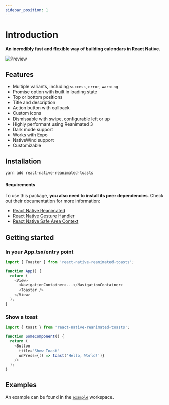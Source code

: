 ```yaml
---
sidebar_position: 1
---
```


# Introduction

**An incredibly fast and flexible way of building calendars in React Native.**

![Preview](/img/preview.png)

## Features

- Multiple variants, including `success`, `error`, `warning`
- Promise option with built in loading state
- Top or bottom positions
- Title and description
- Action button with callback
- Custom icons
- Dismissable with swipe, configurable left or up
- Highly performant using Reanimated 3
- Dark mode support
- Works with Expo
- NativeWind support
- Customizable

## Installation

```bash npm2yarn
yarn add react-native-reanimated-toasts
```

#### Requirements

To use this package, **you also need to install its peer dependencies**. Check out their documentation for more information:

- [React Native Reanimated](https://docs.swmansion.com/react-native-reanimated/docs/fundamentals/getting-started)
- [React Native Gesture Handler](https://docs.swmansion.com/react-native-gesture-handler/docs/)
- [React Native Safe Area Context](https://docs.expo.dev/versions/latest/sdk/safe-area-context/)

## Getting started

### In your App.tsx/entry point

```typescript
import { Toaster } from 'react-native-reanimated-toasts';

function App() {
  return (
    <View>
      <NavigationContainer>...</NavigationContainer>
      <Toaster />
    </View>
  );
}
```

### Show a toast

```typescript
import { toast } from 'react-native-reanimated-toasts';

function SomeComponent() {
  return (
    <Button
      title="Show Toast"
      onPress={() => toast('Hello, World!')}
    />
  );
}
```

## Examples

An example can be found in the [`example`](https://github.com/gunnartorfis/react-native-reanimated-toasts/tree/main/example) workspace.
